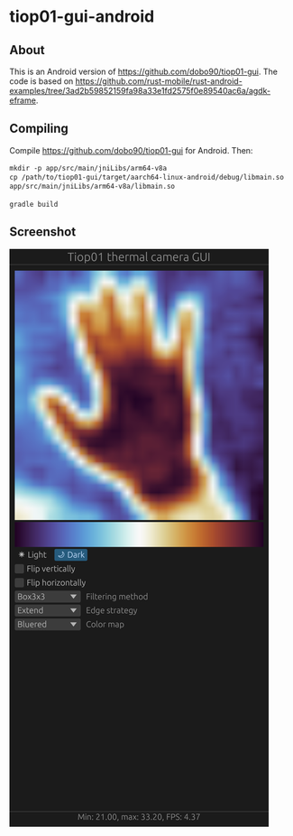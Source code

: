 # tiop01-gui-android

## About
This is an Android version of https://github.com/dobo90/tiop01-gui. The code is based on https://github.com/rust-mobile/rust-android-examples/tree/3ad2b59852159fa98a33e1fd2575f0e89540ac6a/agdk-eframe.

## Compiling
Compile https://github.com/dobo90/tiop01-gui for Android. Then:
```
mkdir -p app/src/main/jniLibs/arm64-v8a
cp /path/to/tiop01-gui/target/aarch64-linux-android/debug/libmain.so app/src/main/jniLibs/arm64-v8a/libmain.so

gradle build
```

## Screenshot
![](screenshot.png)